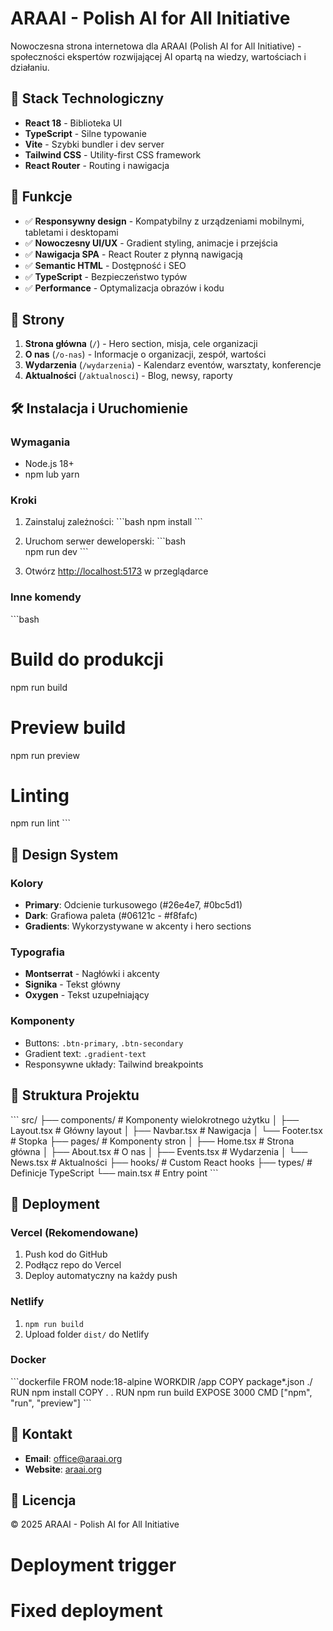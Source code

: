 # ARAAI - Polish AI for All Initiative

Nowoczesna strona internetowa dla ARAAI (Polish AI for All Initiative) - społeczności ekspertów rozwijającej AI opartą na wiedzy, wartościach i działaniu.

## 🚀 Stack Technologiczny

- **React 18** - Biblioteka UI
- **TypeScript** - Silne typowanie
- **Vite** - Szybki bundler i dev server  
- **Tailwind CSS** - Utility-first CSS framework
- **React Router** - Routing i nawigacja

## 🎨 Funkcje

- ✅ **Responsywny design** - Kompatybilny z urządzeniami mobilnymi, tabletami i desktopami
- ✅ **Nowoczesny UI/UX** - Gradient styling, animacje i przejścia
- ✅ **Nawigacja SPA** - React Router z płynną nawigacją
- ✅ **Semantic HTML** - Dostępność i SEO
- ✅ **TypeScript** - Bezpieczeństwo typów
- ✅ **Performance** - Optymalizacja obrazów i kodu

## 📱 Strony

1. **Strona główna** (`/`) - Hero section, misja, cele organizacji
2. **O nas** (`/o-nas`) - Informacje o organizacji, zespół, wartości  
3. **Wydarzenia** (`/wydarzenia`) - Kalendarz eventów, warsztaty, konferencje
4. **Aktualności** (`/aktualnosci`) - Blog, newsy, raporty

## 🛠 Instalacja i Uruchomienie

### Wymagania
- Node.js 18+ 
- npm lub yarn

### Kroki

1. Zainstaluj zależności:
\`\`\`bash
npm install
\`\`\`

2. Uruchom serwer deweloperski:
\`\`\`bash  
npm run dev
\`\`\`

3. Otwórz [http://localhost:5173](http://localhost:5173) w przeglądarce

### Inne komendy

\`\`\`bash
# Build do produkcji
npm run build

# Preview build 
npm run preview

# Linting
npm run lint
\`\`\`

## 🎨 Design System

### Kolory
- **Primary**: Odcienie turkusowego (#26e4e7, #0bc5d1)
- **Dark**: Grafiowa paleta (#06121c - #f8fafc)
- **Gradients**: Wykorzystywane w akcenty i hero sections

### Typografia
- **Montserrat** - Nagłówki i akcenty
- **Signika** - Tekst główny
- **Oxygen** - Tekst uzupełniający

### Komponenty
- Buttons: `.btn-primary`, `.btn-secondary`
- Gradient text: `.gradient-text`
- Responsywne układy: Tailwind breakpoints

## 📁 Struktura Projektu

\`\`\`
src/
├── components/          # Komponenty wielokrotnego użytku
│   ├── Layout.tsx      # Główny layout
│   ├── Navbar.tsx      # Nawigacja
│   └── Footer.tsx      # Stopka
├── pages/              # Komponenty stron
│   ├── Home.tsx        # Strona główna
│   ├── About.tsx       # O nas
│   ├── Events.tsx      # Wydarzenia
│   └── News.tsx        # Aktualności
├── hooks/              # Custom React hooks
├── types/              # Definicje TypeScript
└── main.tsx           # Entry point
\`\`\`

## 🚀 Deployment

### Vercel (Rekomendowane)
1. Push kod do GitHub
2. Podłącz repo do Vercel
3. Deploy automatyczny na każdy push

### Netlify
1. `npm run build`
2. Upload folder `dist/` do Netlify

### Docker
\`\`\`dockerfile
FROM node:18-alpine
WORKDIR /app
COPY package*.json ./
RUN npm install
COPY . .
RUN npm run build
EXPOSE 3000
CMD ["npm", "run", "preview"]
\`\`\`

## 🤝 Kontakt

- **Email**: office@araai.org
- **Website**: [araai.org](https://araai.org)

## 📄 Licencja

© 2025 ARAAI - Polish AI for All Initiative
# Deployment trigger
# Fixed deployment
